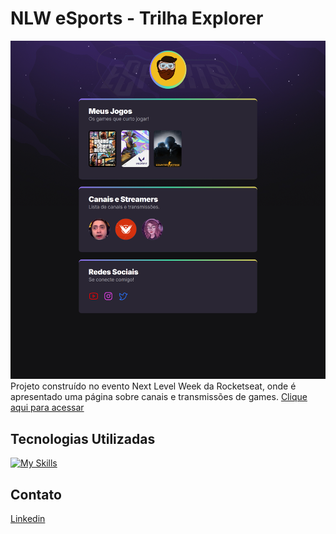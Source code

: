# NLW eSports - Trilha Explorer
![preview](./NLW%20eSports/assets/NLWpreview.png)
Projeto construído no evento Next Level Week da Rocketseat, onde é apresentado uma página sobre canais e transmissões de games.
[Clique aqui para acessar](https://gabrielscoti42.github.io/nlw-esports)
## Tecnologias Utilizadas
[![My Skills](https://skillicons.dev/icons?i=html,css,git,github)](https://skillicons.dev)

## Contato
[Linkedin](https://www.linkedin.com/in/gabrielscoti/)
